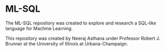 # ML-SQL

The ML-SQL repository was created to explore and research a SQL-like language for Machine Learning.

This repository was created by Neeraj Asthana under Professor Robert J. Brunner at the University of Illinois at Urbana-Champaign. 
